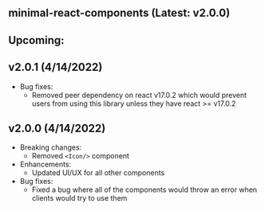 ## minimal-react-components (Latest: v2.0.0)

## Upcoming:

## v2.0.1 (4/14/2022)

- Bug fixes:
  - Removed peer dependency on react v17.0.2 which would prevent users from using this library unless they
    have react >= v17.0.2

## v2.0.0 (4/14/2022)

- Breaking changes:
  - Removed `<Icon/>` component
- Enhancements:
  - Updated UI/UX for all other components
- Bug fixes:
  - Fixed a bug where all of the components would throw an error when clients would try to use them
